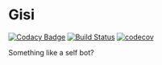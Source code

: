 # Gisi
[![Codacy Badge](https://api.codacy.com/project/badge/Grade/65592becb1a1474ca4fa9301b4b63cf6)](https://www.codacy.com/app/siku2/Gisi?utm_source=github.com&amp;utm_medium=referral&amp;utm_content=GieselaDev/Gisi&amp;utm_campaign=Badge_Grade)
[![Build Status](https://travis-ci.org/GieselaDev/Gisi.svg?branch=master)](https://travis-ci.org/GieselaDev/Gisi)
[![codecov](https://codecov.io/gh/GieselaDev/Gisi/branch/master/graph/badge.svg)](https://codecov.io/gh/GieselaDev/Gisi)

Something like a self bot?
